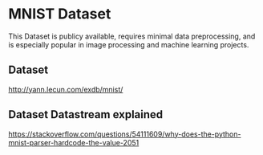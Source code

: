 # MNIST Dataset

This Dataset is publicy available, requires minimal data preprocessing, and is especially popular in image processing and machine learning projects. 

## Dataset
http://yann.lecun.com/exdb/mnist/

## Dataset Datastream explained
https://stackoverflow.com/questions/54111609/why-does-the-python-mnist-parser-hardcode-the-value-2051